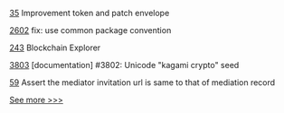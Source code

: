 
[35](https://github.com/hyperledger-labs/cckit/pull/35) Improvement token and patch envelope 

[2602](https://github.com/hyperledger/cacti/pull/2602) fix: use common package convention

[243](https://github.com/hyperledger-labs/hyperledger-labs.github.io/pull/243) Blockchain Explorer

[3803](https://github.com/hyperledger/iroha/pull/3803) [documentation] #3802: Unicode "kagami crypto" seed

[59](https://github.com/hyperledger/aries-framework-swift/pull/59) Assert the mediator invitation url is same to that of mediation record


[See more >>>](https://start-here.hyperledger.org/pull-requests)
